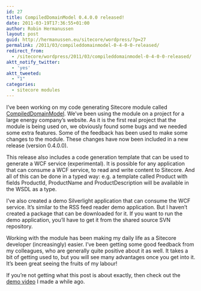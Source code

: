 ```yaml
---
id: 27
title: CompiledDomainModel 0.4.0.0 released!
date: 2011-03-19T17:36:55+01:00
author: Robin Hermanussen
layout: post
guid: http://hermanussen.eu/sitecore/wordpress/?p=27
permalink: /2011/03/compileddomainmodel-0-4-0-0-released/
redirect_from:
  - /sitecore/wordpress/2011/03/compileddomainmodel-0-4-0-0-released/
aktt_notify_twitter:
  - 'yes'
aktt_tweeted:
  - "1"
categories:
  - sitecore modules
---
```

I&#8217;ve been working on my code generating Sitecore module called <a href="http://trac.sitecore.net/CompiledDomainModel/wiki">CompiledDomainModel</a>. We&#8217;ve been using the module on a project for a large energy company&#8217;s website. As it is the first real project that the module is being used on, we obviously found some bugs and we needed some extra features. Some of the feedback has been used to make some changes to the module. These changes have now been included in a new release (version 0.4.0.0).

This release also includes a code generation template that can be used to generate a WCF service (experimental). It is possible for any application that can consume a WCF service, to read and write content to Sitecore. And all of this can be done in a typed way: e.g. a template called Product with fields ProductId, ProductName and ProductDescription will be available in the WSDL as a type.

I&#8217;ve also created a demo Silverlight application that can consume the WCF service. It&#8217;s similar to the RSS feed reader demo application. But I haven&#8217;t created a package that can be downloaded for it. If you want to run the demo application, you&#8217;ll have to get it from the shared source SVN repository.

Working with the module has been making my daily life as a Sitecore developer (increasingly) easier. I&#8217;ve been getting some good feedback from my colleagues, who are generally quite positive about it as well. It takes a bit of getting used to, but you will see many advantages once you get into it. It&#8217;s been great seeing the fruits of my labour!

If you&#8217;re not getting what this post is about exactly, then check out the <a title="CDM demo video" href="http://www.youtube.com/watch?v=ApngdILYpkA">demo video</a> I made a while ago.